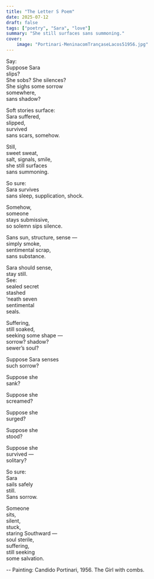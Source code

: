 ```yaml
---
title: "The Letter S Poem"
date: 2025-07-12
draft: false
tags: ["poetry", "Sara", "love"]
summary: "She still surfaces sans summoning."
cover:
    image: "Portinari-MeninacomTrançaseLacos51956.jpg"
---
```


Say:<br>
Suppose Sara<br>
slips?<br>
She sobs? She silences?<br>
She sighs some sorrow<br>
somewhere,<br>
sans shadow?<br>

Soft stories surface:<br>
Sara suffered,<br>
slipped,<br>
survived <br>
sans scars, somehow.<br>

Still,<br>
sweet sweat,<br>
salt, signals, smile,<br>
she still surfaces<br>
sans summoning.<br>

So sure:<br>
Sara survives<br>
sans sleep, supplication, shock.<br>

Somehow,<br>
someone<br>
stays submissive,<br>
so solemn sips silence.<br>

Sans sun, structure, sense —<br>
simply smoke,<br>
sentimental scrap,<br>
sans substance.<br>

Sara should sense,<br>
stay still.<br>
See:<br>
sealed secret<br>
stashed<br>
‘neath seven<br>
sentimental<br>
seals.<br>

Suffering,<br>
still soaked,<br>
seeking some shape —<br>
sorrow? shadow?<br>
sewer’s soul?<br>

Suppose Sara senses<br>
such sorrow?<br>

Suppose she<br>
sank?<br>

Suppose she<br>
screamed?<br>

Suppose she<br>
surged?<br>

Suppose she<br>
stood?

Suppose she<br>
survived —<br>
solitary?<br>

So sure:<br>
Sara<br>
sails safely<br>
still.<br>
Sans sorrow.<br>

Someone<br>
sits,<br>
silent,<br>
stuck,<br>
staring Southward —<br>
soul sterile,<br>
suffering,<br>
still seeking<br>
some salvation.

--
Painting: Candido Portinari, 1956. The Girl with combs.